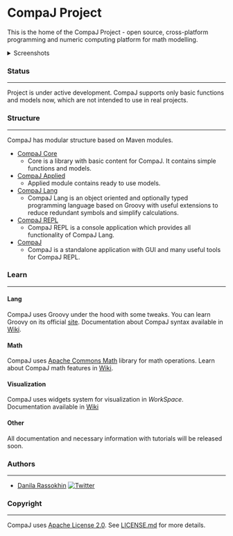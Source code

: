 # CompaJ Project
This is the home of the CompaJ Project - open source, cross-platform programming and numeric computing platform for math modelling.

<details> 
  <summary>Screenshots</summary>
  
   ![Terminal](https://user-images.githubusercontent.com/22001123/172052428-5663f5e4-e667-4280-8099-9c0e2f482f1e.png)
   ![CodeEditor](https://user-images.githubusercontent.com/22001123/172052540-0b28d24e-54f3-4bee-b6a7-996c4bf87538.png)
   ![WorkSpace](https://user-images.githubusercontent.com/22001123/172052591-0a536b12-2d52-4dde-8a73-af29c178d775.png)
</details>

### Status
___
Project is under active development. CompaJ supports only basic functions and models now, which are not intended to use in real projects.

### Structure
___
CompaJ has modular structure based on Maven modules.
- [CompaJ Core](https://github.com/CrissNamon/compaj/tree/main/core)
    - Core is a library with basic content for CompaJ. It contains simple functions and models.
- [CompaJ Applied](https://github.com/CrissNamon/compaj/tree/main/applied)
    - Applied module contains ready to use models.
- [CompaJ Lang](https://github.com/CrissNamon/compaj/tree/main/lang)
    - CompaJ Lang is an object oriented and optionally typed programming language based on Groovy with useful extensions to reduce redundant symbols and simplify calculations.
- [CompaJ REPL](https://github.com/CrissNamon/compaj/tree/main/repl)
    - CompaJ REPL is a console application which provides all functionality of CompaJ Lang.
- [CompaJ](https://github.com/CrissNamon/compaj/tree/main/gui)
    - CompaJ is a standalone application with GUI and many useful tools for CompaJ REPL.  

### Learn
___
#### Lang
CompaJ uses Groovy under the hood with some tweaks. You can learn Groovy on its official [site](https://groovy-lang.org/documentation.html).
Documentation about CompaJ syntax available in [Wiki](https://github.com/CrissNamon/compaj/wiki/CompaJ-Lang).

#### Math
CompaJ uses [Apache Commons Math](https://commons.apache.org/proper/commons-math/userguide/index.html) library for math operations. Learn about CompaJ math features in [Wiki](https://github.com/CrissNamon/compaj/wiki/CompaJ-Math).

#### Visualization
CompaJ uses widgets system for visualization in _WorkSpace_. Documentation available in [Wiki](https://github.com/CrissNamon/compaj/wiki/CompaJ-WorkSpace)

#### Other
All documentation and necessary information with tutorials will be released soon. 

### Authors
___
* [Danila Rassokhin](https://gihub.com/crissnamon) [![Twitter](https://img.shields.io/twitter/follow/kpekepsalt?style=social)](https://twitter.com/kpekepsalt)

### Copyright
___
CompaJ uses [Apache License 2.0](http://www.apache.org/licenses/LICENSE-2.0). See [LICENSE.md](https://github.com/CrissNamon/compaj/blob/main/LICENSE.md) for more details.
